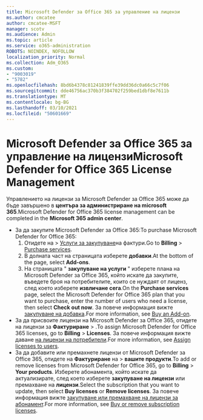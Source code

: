 ```yaml
---
title: Microsoft Defender за Office 365 за управление на лицензи
ms.author: cmcatee
author: cmcatee-MSFT
manager: scotv
ms.audience: Admin
ms.topic: article
ms.service: o365-administration
ROBOTS: NOINDEX, NOFOLLOW
localization_priority: Normal
ms.collection: Adm_O365
ms.custom:
- "9003019"
- "5782"
ms.openlocfilehash: 8bd6b4378c81241839ffe39dd36dc0a66c5c7f06
ms.sourcegitcommit: dde46756ac370b3f384702f259bed1dbf8e7611b
ms.translationtype: MT
ms.contentlocale: bg-BG
ms.lasthandoff: 03/10/2021
ms.locfileid: "50601669"
---
```

# <a name="microsoft-defender-for-office-365-license-management"></a><span data-ttu-id="d3633-102">Microsoft Defender за Office 365 за управление на лицензи</span><span class="sxs-lookup"><span data-stu-id="d3633-102">Microsoft Defender for Office 365 License Management</span></span>

<span data-ttu-id="d3633-103">Управлението на лицензи за Microsoft Defender за Office 365 може да бъде завършено в  **центъра за администриране на microsoft 365**.</span><span class="sxs-lookup"><span data-stu-id="d3633-103">Microsoft Defender for Office 365 license management can be completed in the  **Microsoft 365 admin center**.</span></span>

- <span data-ttu-id="d3633-104">За да закупите Microsoft Defender за Office 365:</span><span class="sxs-lookup"><span data-stu-id="d3633-104">To purchase Microsoft Defender for Office 365:</span></span>
    1. <span data-ttu-id="d3633-105">Отидете на   >  [Услуги за закупуване](https://go.microsoft.com/fwlink/p/?linkid=868433)на фактури.</span><span class="sxs-lookup"><span data-stu-id="d3633-105">Go to **Billing** > [Purchase services](https://go.microsoft.com/fwlink/p/?linkid=868433).</span></span>
    2. <span data-ttu-id="d3633-106">В долната част на страницата изберете **добавки**.</span><span class="sxs-lookup"><span data-stu-id="d3633-106">At the bottom of the page, select **Add-ons**.</span></span>
    3. <span data-ttu-id="d3633-107">На страницата " **закупуване на услуги** " изберете плана на Microsoft Defender за Office 365, който искате да закупите, въведете броя на потребителите, които се нуждаят от лиценз, след което изберете **извличане сега**.</span><span class="sxs-lookup"><span data-stu-id="d3633-107">On the **Purchase services** page, select the Microsoft Defender for Office 365 plan that you want to purchase, enter the number of users who need a license, then select **Check out now**.</span></span> <span data-ttu-id="d3633-108">За повече информация вижте [закупуване на добавка](https://docs.microsoft.com/microsoft-365/commerce/buy-or-edit-an-add-on).</span><span class="sxs-lookup"><span data-stu-id="d3633-108">For more information, see [Buy an Add-on](https://docs.microsoft.com/microsoft-365/commerce/buy-or-edit-an-add-on).</span></span>
- <span data-ttu-id="d3633-109">За да присвоите лицензи на Microsoft Defender за Office 365, отидете на лицензи за **Фактуриране**  >  .</span><span class="sxs-lookup"><span data-stu-id="d3633-109">To assign Microsoft Defender for Office 365 licenses, go to **Billing** > **Licenses**.</span></span> <span data-ttu-id="d3633-110">За повече информация вижте даване [на лицензи на потребители](https://docs.microsoft.com/microsoft-365/admin/manage/assign-licenses-to-users).</span><span class="sxs-lookup"><span data-stu-id="d3633-110">For more information, see [Assign licenses to users](https://docs.microsoft.com/microsoft-365/admin/manage/assign-licenses-to-users).</span></span>
- <span data-ttu-id="d3633-111">За да добавите или премахнете лицензи от Microsoft Defender за Office 365, отидете на **Фактуриране** на  >  **вашите продукти**.</span><span class="sxs-lookup"><span data-stu-id="d3633-111">To add or remove licenses from Microsoft Defender for Office 365, go to **Billing** > **Your products**.</span></span> <span data-ttu-id="d3633-112">Изберете абонамента, който искате да актуализирате, след което изберете **закупуване на лицензи** или премахване на **лицензи**.</span><span class="sxs-lookup"><span data-stu-id="d3633-112">Select the subscription that you want to update, then select **Buy licenses** or **Remove licenses**.</span></span> <span data-ttu-id="d3633-113">За повече информация вижте [закупуване или премахване на лицензи за абонамент](https://docs.microsoft.com/microsoft-365/commerce/licenses/buy-licenses).</span><span class="sxs-lookup"><span data-stu-id="d3633-113">For more information, see [Buy or remove subscription licenses](https://docs.microsoft.com/microsoft-365/commerce/licenses/buy-licenses).</span></span>